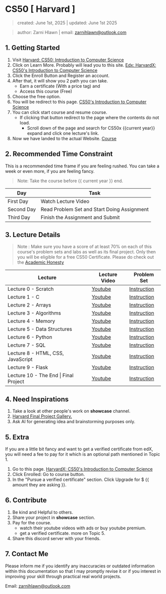 # CS50 [ Harvard ]
> created: June 1st, 2025 | updated: June 1st 2025

> author: Zarni Hlawn | email: zarnihlawn@outlook.com

## 1. Getting Started

1. Visit [Harvard: CS50: Introduction to Computer Science](https://pll.harvard.edu/course/cs50-introduction-computer-science)
2. Click on Learn More. Probably will lead you to this site. [Edx: HarvardX: CS50's Introduction to Computer Science](https://www.edx.org/learn/computer-science/harvard-university-cs50-s-introduction-to-computer-science)
3. Click the Enroll Button and Register an account.
4. After that, it will show you 2 path you can take. 
    - Earn a certificate (With a price tag) and
    - Access this course (Free)
5. Choose the free option.
6. You will be redirect to this page. [CS50's Introduction to Computer Science](https://learning.edx.org/course/course-v1:HarvardX+CS50+X/home)
7. You can click start course and resume course.
    - If clicking that button redirect to the page where the contents do not load.
        - Scroll down of the page and search for CS50x {{current year}} expand and click one lecture's link.
8. Now we have landed to the actual Website. [Course](https://cs50.harvard.edu/x/weeks/0/)

## 2. Recommended Time Constraint

This is a recommended time frame if you are feeling rushed. You can take a week or even more, if you are feeling fancy. 

> Note: Take the course before {{ current year }} end.

| Day      | Task |
| ----------- | ----------- |
| First Day      | Watch Lecture Video       |
| Second Day   | Read Problem Set and Start Doing Assignment        |
| Third Day  | Finish the Assignment and Submit |

## 3. Lecture Details

> Note : Make sure you have a score of at least 70% on each of this course's problem sets and labs as well as its final project. Only then you will be eligible for a free CS50 Certificate. Please do check out the [Academic Honesty](https://cs50.harvard.edu/x/honesty/)

| Lecture        | Lecture Video | Problem Set |
|----------------|---------------|-------------|
| Lecture 0 - Scratch           | [Youtube](https://www.youtube.com/live/2WtPyqwTLKM?si=UAUR5kBSArWyUuCx)      |    [Instruction](https://cs50.harvard.edu/x/psets/0/scratch/)         |
| Lecture 1 - C             | [Youtube](https://www.youtube.com/live/89cbCbWrM4U?si=npjH-mgZ09TCDhtJ)      |     [Instruction](https://cs50.harvard.edu/x/psets/1/)          |
| Lecture 2 - Arrays        | [Youtube](https://www.youtube.com/live/Y8qnryVy5sQ?si=9ABIdjWWQU_PNyMG)      |     [Instruction](https://cs50.harvard.edu/x/psets/2/)          |
| Lecture 3 - Algorithms    | [Youtube](https://www.youtube.com/live/iCx3zwK8Ms8?si=aLIPyB6HZZZU_zan)      |      [Instruction](https://cs50.harvard.edu/x/psets/3/)         |
| Lecture 4 - Memory        | [Youtube](https://www.youtube.com/live/kcRdFGbzR1I?si=ReU4wiQ5_XIy-Eyq)      |     [Instruction](https://cs50.harvard.edu/x/psets/4/)          |
| Lecture 5 - Data Structures | [Youtube](https://www.youtube.com/live/aV8LlSmd1E8?si=enRxOtDtrWRIyZov)      |  [Instruction](https://cs50.harvard.edu/x/psets/5/)             |
| Lecture 6 - Python        | [Youtube](https://www.youtube.com/live/0eNc5lJfZFM?si=TcjMDif4KzWf7Nkp)      |     [Instruction](https://cs50.harvard.edu/x/psets/6/)          |
| Lecture 7 - SQL           | [Youtube](https://www.youtube.com/live/ZA25WHO62ZA?si=vPsqJU4gQI5GUvab)      |     [Instruction](https://cs50.harvard.edu/x/psets/7/)          |
| Lecture 8 - HTML, CSS, JavaScript | [Youtube](https://www.youtube.com/live/xiWUL3M9D8c?si=9XdUIgu41YdIG6rE)      |      [Instruction](https://cs50.harvard.edu/x/psets/8/)         |
| Lecture 9 - Flask         | [Youtube](https://www.youtube.com/live/1r-dFbPQ7Z8?si=YcmL-qwuF_PG6YQW)      |      [Instruction](https://cs50.harvard.edu/x/psets/9/)         |
| Lecture 10 - The End \| Final Project | [Youtube](https://www.youtube.com/live/WGEy-Bu5Hos?si=GqGBWGjYSY7ihtuI)      |   [Instruction](https://cs50.harvard.edu/x/project/)            |

## 4. Need Inspirations

1. Take a look at other people's work on **showcase** channel. 
2. [Harvard Final Project Gallery.](https://cs50.harvard.edu/x/gallery/) 
3. Ask AI for generating idea and brainstorming purposes only.


## 5. Extra

If you are a little bit fancy and want to get a verified certificate from edX, you will need a fee to pay for it which is an optional path mentioned in Topic 1. 
1. Go to this page. [HarvardX: CS50's Introduction to Computer Science](https://www.edx.org/learn/computer-science/harvard-university-cs50-s-introduction-to-computer-science)
2. Click Enrolled: Go to course button.
3. In the "Pursue a verified certificate" section. Click Upgrade for $ {{ amount they are asking }}.

## 6. Contribute

1. Be kind and Helpful to others.
2. Share your project in **showcase** section.
3. Pay for the course.
    - watch their youtube videos with ads or buy youtube premium.
    - get a verified certificate. more on Topic 5.
4. Share this discord server with your friends.

## 7. Contact Me

Please inform me if you identify any inaccuracies or outdated information within this documentation so that I may promptly revise it or if you interest in improving your skill through practical real world projects.

Email: zarnihlawn@outlook.com
